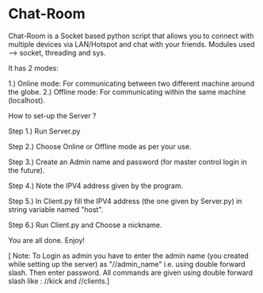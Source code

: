 # Chat-Room
Chat-Room is a Socket based python script that allows you to connect with multiple devices via LAN/Hotspot and chat with your friends.
Modules used --> socket, threading and sys.

It has 2 modes:

1.) Online mode: For communicating between two different machine around the globe.
2.) Offline mode: For communicating within the same machine (localhost).

How to set-up the Server ?

Step 1.) Run Server.py

Step 2.) Choose Online or Offline mode as per your use.

Step 3.) Create an Admin name and password (for master control login in the future).

Step 4.) Note the IPV4 address given by the program.

Step 5.) In Client.py fill the IPV4 address (the one given by Server.py) in string variable named "host".

Step 6.) Run Client.py and Choose a nickname.

You are all done. Enjoy!

[ Note: To Login as admin you have to enter the admin name (you created while setting up the server) as "//admin_name" i.e. using double forward slash. Then enter password.
All commands are given using double forward slash like : //kick and //clients.]
